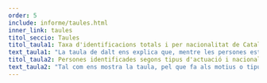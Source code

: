```yaml
---
order: 5
include: informe/taules.html
inner_link: taules
titol_seccio: Taules
titol_taula1: Taxa d'identificacions totals i per nacionalitat de Catalunya (2017)
text_taula1: "La taula de dalt ens explica que, mentre les persones estrangeres s'emporten un 54,1% del total d'identificacions, només representen el 13,70% de la població total de Catalunya. Així, la seva taxa d'identificació, 19,59, és gairebé 17 punts més alta que l'espanyola. És a dir, gairebé un 20 de cada 100 persones amb nacionalitat estrangera empadronades a Catalunya van ser identificades el 2017, mentre menys de 3 de cada 100 espanyoles van viure la mateixa experiència. En altres paraules, per cada persona espanyola que és aturada, són aturades 7,4 persones amb nacionalitat estrangera. Si ens fixem en algunes nacionalitats de forma específica, veiem que les taxes d'identificació es disparen i la ràtio de desproporció augmenta, especialment en la nacionalitat equatoriana (16,8), dominicana (16,6) o algeriana (18,3)."
titol_taula2: Persones identificades segons tipus d'actuació i nacionalitat (2017)
text_taula2: "Tal com ens mostra la taula, pel que fa als motius o tipus d'actuació a què responen les identificacions, ens trobem que en el cas de persones de nacionalitat estrangera, un 15% (30.471 persones) responen a «control de policia de pas» o «dispositiu de seguretat ciutadana», mentre que en el cas de les persones espanyoles el principal motiu d'identificació és el de «robatori amb força». Entenem que cada tipus d'actuació va envoltada d'unes implicacions diferents. Així, mentre que el robatori amb força respon a uns indicis de sospita clars o, si més no, definits, en el cas de control de policia de pas es dóna màniga ample a l'agent perquè utilitzi la seva discrecionalitat o «ull policial» per parar qui consideri oportú."
---
```

